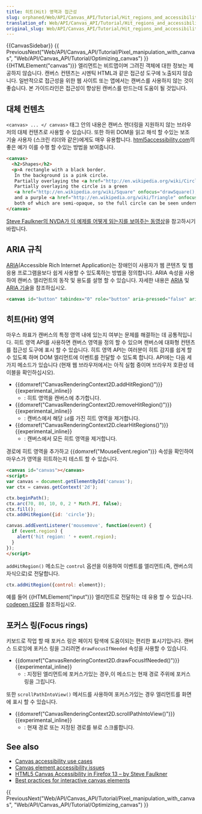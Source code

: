 ```yaml
---
title: 히트(Hit) 영역과 접근성
slug: orphaned/Web/API/Canvas_API/Tutorial/Hit_regions_and_accessibility
translation_of: Web/API/Canvas_API/Tutorial/Hit_regions_and_accessibility
original_slug: Web/API/Canvas_API/Tutorial/Hit_regions_and_accessibility
---
```

{{CanvasSidebar}} {{ PreviousNext("Web/API/Canvas_API/Tutorial/Pixel_manipulation_with_canvas", "Web/API/Canvas_API/Tutorial/Optimizing_canvas") }}{{HTMLElement("canvas")}} 엘리먼트는 비트맵이며 그려진 객체에 대한 정보는 제공하지 않습니다. 캔버스 컨텐츠는 시멘틱 HTML과 같은 접근성 도구에 노출되지 않습니다. 일반적으로 접근성을 위한 웹 사이트 또는 앱에서는 캔버스를 사용하지 않는 것이 좋습니다. 본 가이드라인은 접근성이 향상된 캔버스를 만드는데 도움이 될 것입니다.

## 대체 컨텐츠

`<canvas> ... </ canvas>` 태그 안의 내용은 캔버스 렌더링을 지원하지 않는 브라우저의 대체 컨텐츠로 사용할 수 있습니다. 또한 하위 DOM을 읽고 해석 할 수있는 보조 기술 사용자 (스크린 리더와 같은)에게도 매우 유용합니다. [html5accessibility.com](https://www.html5accessibility.com/tests/canvas.html)의 좋은 예가 이를 수행 할 수있는 방법을 보여줍니다.

```html
<canvas>
  <h2>Shapes</h2>
  <p>A rectangle with a black border.
   In the background is a pink circle.
   Partially overlaying the <a href="http://en.wikipedia.org/wiki/Circle" onfocus="drawCircle();" onblur="drawPicture();">circle</a>.
   Partially overlaying the circle is a green
   <a href="http://en.wikipedia.org/wiki/Square" onfocus="drawSquare();" onblur="drawPicture();">square</a>
   and a purple <a href="http://en.wikipedia.org/wiki/Triangle" onfocus="drawTriangle();" onblur="drawPicture();">triangle</a>,
   both of which are semi-opaque, so the full circle can be seen underneath.</p>
</canvas>
```

[Steve Faulkner의 NVDA가 이 예제를 어떻게 읽는지를 보여주는 동영상](https://www.youtube.com/watch?v=ABeIFlqYiMQ)을 참고하시기 바랍니다.

## ARIA 규칙

[ARIA](/ko/docs/Web/Accessibility/ARIA)(Accessible Rich Internet Application)는 장애인이 사용자가 웹 콘텐츠 및 웹 응용 프로그램을보다 쉽게 사용할 수 있도록하는 방법을 정의합니다. ARIA 속성을 사용하여 캔버스 엘리먼트의 동작 및 용도를 설명 할 수 있습니다. 자세한 내용은 [ARIA](/ko/docs/Web/Accessibility/ARIA) 및 [ARIA 기술](/ko/docs/Web/Accessibility/ARIA/ARIA_Techniques)을 참조하십시오.

```html
<canvas id="button" tabindex="0" role="button" aria-pressed="false" aria-label="Start game"></canvas>
```

## 히트(Hit) 영역

마우스 좌표가 캔버스의 특정 영역 내에 있는지 여부는 문제를 해결하는 데 공통적입니다. 히트 영역 API를 사용하면 캔버스 영역을 정의 할 수 있으며 캔버스에 대화형 컨텐츠를 접근성 도구에 표시 할 수 있습니다. 히트 영역 API는 여러분이 히트 감지를 쉽게 할 수 있도록 하며 DOM 엘리먼트에 이벤트를 전달할 수 있도록 합니다. API에는 다음 세 가지 메소드가 있습니다 (현재 웹 브라우저에서는 아직 실험 중이며 브라우저 호환성 테이블을 확인하십시오).

- {{domxref("CanvasRenderingContext2D.addHitRegion()")}} {{experimental_inline}}
  - : 히트 영역을 캔버스에 추가합니다.
- {{domxref("CanvasRenderingContext2D.removeHitRegion()")}} {{experimental_inline}}
  - : 캔버스에서 해당 `id`를 가진 히트 영역을 제거합니다.
- {{domxref("CanvasRenderingContext2D.clearHitRegions()")}} {{experimental_inline}}
  - : 캔버스에서 모든 히트 영역을 제거합니다.

경로에 히트 영역을 추가하고 {{domxref("MouseEvent.region")}} 속성을 확인하여 마우스가 영역을 히트하는지 테스트 할 수 있습니다.

```html
<canvas id="canvas"></canvas>
<script>
var canvas = document.getElementById('canvas');
var ctx = canvas.getContext('2d');

ctx.beginPath();
ctx.arc(70, 80, 10, 0, 2 * Math.PI, false);
ctx.fill();
ctx.addHitRegion({id: 'circle'});

canvas.addEventListener('mousemove', function(event) {
  if (event.region) {
    alert('hit region: ' + event.region);
  }
});
</script>
```

`addHitRegion()` 메소드는 `control` 옵션을 이용하여 이벤트를 엘리먼트(즉, 캔버스의 자식으로)로 전달합니다.

```js
ctx.addHitRegion({control: element});
```

예를 들어 {{HTMLElement("input")}} 엘리먼트로 전달하는 데 유용 할 수 있습니다. [codepen 데모](https://codepen.io/peterj35/pen/PEdLKx)를 참조하십시오.

## 포커스 링(Focus rings)

키보드로 작업 할 때 포커스 링은 페이지 탐색에 도움이되는 편리한 표시기입니다. 캔버스 드로잉에 포커스 링을 그리려면 `drawFocusIfNeeded` 속성을 사용할 수 있습니다.

- {{domxref("CanvasRenderingContext2D.drawFocusIfNeeded()")}} {{experimental_inline}}
  - : 지정된 엘리먼트에 포커스가있는 경우,이 메소드는 현재 경로 주위에 포커스 링을 그립니다.

또한 `scrollPathIntoView()` 메서드를 사용하여 포커스가있는 경우 엘리먼트를 화면에 표시 할 수 있습니다.

- {{domxref("CanvasRenderingContext2D.scrollPathIntoView()")}} {{experimental_inline}}
  - : 현재 경로 또는 지정된 경로를 뷰로 스크롤합니다.

## See also

- [Canvas accessibility use cases](https://www.w3.org/WAI/PF/HTML/wiki/Canvas_Accessibility_Use_Cases)
- [Canvas element accessibility issues](https://www.w3.org/html/wg/wiki/AddedElementCanvas)
- [HTML5 Canvas Accessibility in Firefox 13 – by Steve Faulkner](http://www.paciellogroup.com/blog/2012/06/html5-canvas-accessibility-in-firefox-13/)
- [Best practices for interactive canvas elements](https://html.spec.whatwg.org/multipage/scripting.html#best-practices)

{{ PreviousNext("Web/API/Canvas_API/Tutorial/Pixel_manipulation_with_canvas", "Web/API/Canvas_API/Tutorial/Optimizing_canvas") }}
